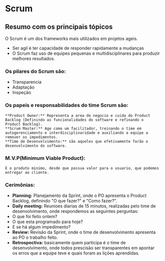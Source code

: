 # Scrum

## Resumo com os principais tópicos

O Scrum é um dos frameworks mais utilizados em projetos ageis.

 - Ser agil é ter capacidade de responder rapidamente a mudanças
 - O Scrum faz uso de equipes pequenas e multidisciplinares para produzir melhores resultados.

### Os pilares do Scrum são:
 - Transparencia
 - Adaptação
 - Inspeção
### Os papeis e responsabilidades do time Scrum são:
	**Product Owner:** Representa a area de negocio e cuida do Product Backlog (Definindo as funcionalidades do software e refinando o Product Backlog).
	**Scrum Master:** Age como um facilitador, treinando o time em autogerenciamento e interdisciplinaridade e auxiliando a equipe a remover os impedimentos.
	**Time de Desenvolvimento:** são aqueles que efetivamente farão o desenvolvimento do software.
 
### M.V.P(Minimum Viable Product): 
	É o produto minimo, desde que possua valor para o usuario, que podemos entregar ao cliente.

### Cerimônias:
 - **Planning:** Planejamento da Sprint, onde o PO apresenta o Product Backlog, definindo "O que fazer?" e "Como fazer?".
 - **Daily meeting:** Reunioes diarias de 15 minutos, realizadas pelo time de desenvolvimento, onde respondemos as seguintes perguntas:
 - O que foi feito ontem?
 - O que esta programado para hoje?
 - E se há algum impedimento?
 - **Review:** Revisão da Sprint, onde o time de desenvolvimento apresenta ao PO o trabalho feito.
 - **Retrospectiva:** basicamente quem participa é o time de desenvolvimento, onde todos prescisão ser transparentes em apontar os erros que a equipe teve e quais foram as lições aprendidas.